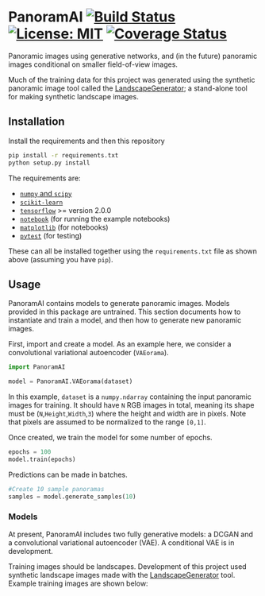 # PanoramAI [![Build Status](https://travis-ci.com/tmcclintock/PanoramAI.svg?branch=master)](https://travis-ci.com/tmcclintock/PanoramAI) [![License: MIT](https://img.shields.io/badge/License-MIT-blue.svg)](https://opensource.org/licenses/MIT) [![Coverage Status](https://coveralls.io/repos/github/tmcclintock/PanoramAI/badge.svg?branch=master&service=github)](https://coveralls.io/github/tmcclintock/PanoramAI?branch=master&service=github)

Panoramic images using generative networks, and (in the future) panoramic images conditional on smaller field-of-view images.

Much of the training data for this project was generated using the synthetic panoramic image tool called the [LandscapeGenerator](https://github.com/tmcclintock/LandscapeGenerator); a stand-alone tool for making synthetic landscape images.

## Installation

Install the requirements and then this repository

```bash
pip install -r requirements.txt
python setup.py install
```

The requirements are:

* [`numpy` and `scipy`](https://scipy.org/install.html)
* [`scikit-learn`](https://scikit-learn.org/stable/install.html)
* [`tensorflow`](https://www.tensorflow.org/install) >= version 2.0.0
* [`notebook`](https://jupyter.readthedocs.io/en/latest/install.html) (for running the example notebooks)
* [`matplotlib`](https://matplotlib.org/users/installing.html) (for notebooks)
* [`pytest`](https://docs.pytest.org/en/latest/getting-started.html) (for testing)

These can all be installed together using the `requirements.txt` file as shown above (assuming you have `pip`).

## Usage

PanoramAI contains models to generate panoramic images. Models provided in this package are untrained. This section documents how to instantiate and train a model, and then how to generate new panoramic images.

First, import and create a model. As an example here, we consider a convolutional variational autoencoder (`VAEorama`).

```python
import PanoramAI

model = PanoramAI.VAEorama(dataset)
```

In this example, `dataset` is a `numpy.ndarray` containing the input panoramic images for training. It should have `N` RGB images in total, meaning its shape must be (`N`,`Height`,`Width`,`3`) where the height and width are in pixels. Note that pixels are assumed to be normalized to the range `[0,1]`.

Once created, we train the model for some number of epochs.
```python
epochs = 100
model.train(epochs)
```

Predictions can be made in batches.
```python
#Create 10 sample panoramas
samples = model.generate_samples(10)
```

### Models

At present, PanoramAI includes two fully generative models: a DCGAN and a convolutional variational autoencoder (VAE). A conditional VAE is in development.

Training images should be landscapes. Development of this project used synthetic landscape images made with the [LandscapeGenerator](https://github.com/tmcclintock/LandscapeGenerator) tool. Example training images are shown below:

[example1]: https://github.com/tmcclintock/LandscapeGenerator/blob/master/notebooks/images/ex1.png "Example sunset with trees"

[example2]: https://github.com/tmcclintock/LandscapeGenerator/blob/master/notebooks/images/ex2.png "Example autumn day"

[example3]: https://github.com/tmcclintock/LandscapeGenerator/blob/master/notebooks/images/ex3.png "Another example sunset with trees"
